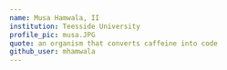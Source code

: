 ```yaml
---
name: Musa Hamwala, II
institution: Teesside University
profile_pic: musa.JPG
quote: an organism that converts caffeine into code
github_user: mhamwala
---
```

